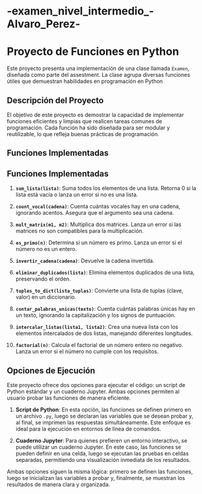 # -examen_nivel_intermedio_-Alvaro_Perez-
# Proyecto de Funciones en Python

Este proyecto presenta una implementación de una clase llamada `Examen`, diseñada como parte del assestment. La clase agrupa diversas funciones útiles que demuestran habilidades en programación en Python
## Descripción del Proyecto

El objetivo de este proyecto es demostrar la capacidad de implementar funciones eficientes y limpias que realicen tareas comunes de programación. Cada función ha sido diseñada para ser modular y reutilizable, lo que refleja buenas prácticas de programación.

## Funciones Implementadas

## Funciones Implementadas

1. **`sum_lista(lista)`**: Suma todos los elementos de una lista. Retorna 0 si la lista está vacía o lanza un error si no es una lista.

2. **`count_vocal(cadena)`**: Cuenta cuántas vocales hay en una cadena, ignorando acentos. Asegura que el argumento sea una cadena.

3. **`mult_matrix(m1, m2)`**: Multiplica dos matrices. Lanza un error si las matrices no son compatibles para la multiplicación.

4. **`es_primo(n)`**: Determina si un número es primo. Lanza un error si el número no es un entero.

5. **`invertir_cadena(cadena)`**: Devuelve la cadena invertida.

6. **`eliminar_duplicados(lista)`**: Elimina elementos duplicados de una lista, preservando el orden.

7. **`tuples_to_dict(lista_tuplas)`**: Convierte una lista de tuplas (clave, valor) en un diccionario.

8. **`contar_palabras_unicas(texto)`**: Cuenta cuántas palabras únicas hay en un texto, ignorando la capitalización y los signos de puntuación.

9. **`intercalar_listas(lista1, lista2)`**: Crea una nueva lista con los elementos intercalados de dos listas, manejando diferentes longitudes.

10. **`factorial(n)`**: Calcula el factorial de un número entero no negativo. Lanza un error si el número no cumple con los requisitos.

## Opciones de Ejecución

Este proyecto ofrece dos opciones para ejecutar el código: un script de Python estándar y un cuaderno Jupyter. Ambas opciones permiten al usuario probar las funciones de manera eficiente.

1. **Script de Python**: En esta opción, las funciones se definen primero en un archivo `.py`, luego se declaran las variables que se desean probar y, al final, se imprimen las respuestas simultáneamente. Este enfoque es ideal para la ejecución en entornos de línea de comandos.

2. **Cuaderno Jupyter**: Para quienes prefieren un entorno interactivo, se puede utilizar un cuaderno Jupyter. En este caso, las funciones se pueden definir en una celda, luego se ejecutan las pruebas en celdas separadas, permitiendo una visualización inmediata de los resultados.

Ambas opciones siguen la misma lógica: primero se definen las funciones, luego se inicializan las variables a probar y, finalmente, se muestran los resultados de manera clara y organizada.



